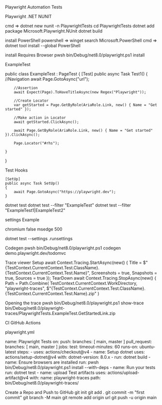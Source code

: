 Playwright Automation Tests 

Playwright .NET NUNIT

cmd =>
dotnet new nunit -n PlaywrightTests
cd PlaywrightTests
dotnet add package Microsoft.Playwright.NUnit
dotnet build

install PowerShell
powershell => winget search Microsoft.PowerShell
cmd => dotnet tool install --global PowerShell


install Requires Browser
pwsh bin/Debug/net8.0/playwright.ps1 install


ExampleTest

public class ExampleTest : PageTest
{
    [Test]
    public async Task Test1()
    {
        //Navigation
        await Page.GotoAsync("url");

        //Assertion
        await Expect(Page).ToHaveTitleAsync(new Regex("Playwright"));

        //Create Locator
        var getStarted = Page.GetByRole(AriaRole.Link, new() { Name = "Get started" });

        //Make action in Locator
        await getStarted.ClickAsync();

        await Page.GetByRole(AriaRole.Link, new() { Name = "Get started" }).ClickAsync();

        Page.Locator("#rhs");

    }
}

Test Hooks

    [SetUp]
    public async Task SetUp()
    {
        await Page.GotoAsync("https://playwright.dev");
    }


dotnet test 
dotnet test --filter "ExampleTest"
dotnet test --filter "ExampleTest1|ExampleTest2"



settings Example

<?xml version="1.0" encoding="utf-8"?>
<RunSettings>
  <Playwright>
    <BrowserName>chromium</BrowserName>
    <LaunchOptions>
      <Headless>false</Headless>
      <Channel>msedge</Channel>
      <SlowMo>500</SlowMo>
    </LaunchOptions>
  </Playwright>
</RunSettings>

dotnet test --settings .runsettings

Codegen
pwsh bin/Debug/net8.0/playwright.ps1 codegen demo.playwright.dev/todomvc


Trace viewer
Setup
    await Context.Tracing.StartAsync(new()
        {
            Title = $"{TestContext.CurrentContext.Test.ClassName}.{TestContext.CurrentContext.Test.Name}",
            Screenshots = true,
            Snapshots = true,
            Sources = true
        });
TearDown
    await Context.Tracing.StopAsync(new()
        {
            Path = Path.Combine(
                TestContext.CurrentContext.WorkDirectory,
                "playwright-traces",
                $"{TestContext.CurrentContext.Test.ClassName}.{TestContext.CurrentContext.Test.Name}.zip"
            )

Opening the trace
pwsh bin/Debug/net8.0/playwright.ps1 show-trace bin/Debug/net8.0/playwright-traces/PlaywrightTests.ExampleTest.GetStartedLink.zip


CI GitHub Actions

playwright.yml

name: Playwright Tests
on:
  push:
    branches: [ main, master ]
  pull_request:
    branches: [ main, master ]
jobs:
  test:
    timeout-minutes: 60
    runs-on: ubuntu-latest
    steps:
    - uses: actions/checkout@v4
    - name: Setup dotnet
      uses: actions/setup-dotnet@v4
      with:
        dotnet-version: 8.0.x
    - run: dotnet build
    - name: Ensure browsers are installed
      run: pwsh bin/Debug/net8.0/playwright.ps1 install --with-deps
    - name: Run your tests
      run: dotnet test
    - name: upload Test artifacts
      uses: actions/upload-artifact@v4
      with:
        name: playwright-traces
        path: bin/Debug/net8.0/playwright-traces/


Create a Repo and Push to GitHub
git init
git add .
git commit -m "first commit"
git branch -M main
git remote add origin url
git push -u origin main 

